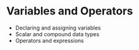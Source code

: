 # Variables and Operators

- Declaring and assigning variables
- Scalar and compound data types
- Operators and expressions
